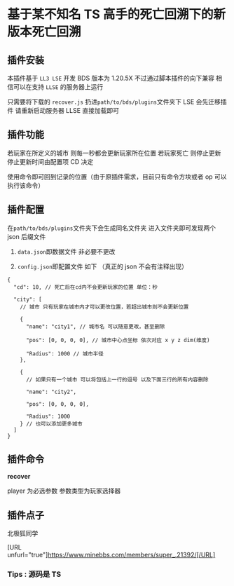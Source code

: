 # 基于某不知名 TS 高手的死亡回溯下的新版本死亡回溯

## 插件安装

本插件基于 `LL3 LSE` 开发 BDS 版本为 1.20.5X 不过通过脚本插件的向下兼容 相信可以在支持 `LLSE` 的服务器上运行

只需要将下载的 `recover.js` 扔进`path/to/bds/plugins`文件夹下 LSE 会先迁移插件 请重新启动服务器 LLSE 直接加载即可

## 插件功能

若玩家在所定义的城市 则每一秒都会更新玩家所在位置 若玩家死亡 则停止更新 停止更新时间由配置项 CD 决定

使用命令即可回到记录的位置（由于原插件需求，目前只有命令方块或者 op 可以执行该命令）

## 插件配置

在`path/to/bds/plugins`文件夹下会生成同名文件夹 进入文件夹即可发现两个 json 后缀文件

1. `data.json`即数据文件 非必要不更改

2. `config.json`即配置文件 如下 （真正的 json 不会有注释出现）

```jsonc
{
  "cd": 10, // 死亡后在cd内不会更新玩家的位置 单位：秒

  "city": [
    // 城市 只有玩家在城市内才可以更改位置，若超出城市则不会更新位置

    {
      "name": "city1", // 城市名 可以随意更改，甚至删除

      "pos": [0, 0, 0, 0], // 城市中心点坐标 依次对应 x y z dim(维度)

      "Radius": 1000 // 城市半径
    },

    {
      // 如果只有一个城市 可以将包括上一行的逗号 以及下面三行的所有内容删除

      "name": "city2",

      "pos": [0, 0, 0, 0],

      "Radius": 1000
    } // 也可以添加更多城市
  ]
}
```

## 插件命令

**recover <player>**

player 为必选参数 参数类型为玩家选择器

## 插件点子

北极狐同学

[URL unfurl="true"]https://www.minebbs.com/members/super_.21392/[/URL]

### Tips : 源码是 TS
